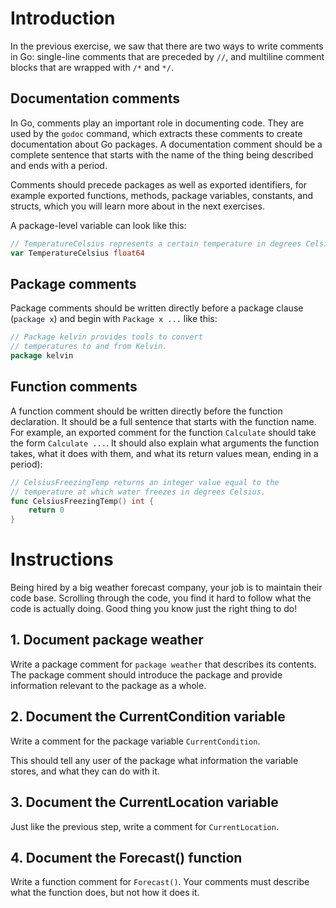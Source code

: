 # Introduction

In the previous exercise, we saw that there are two ways to write
comments in Go: single-line comments that are preceded by `//`, and
multiline comment blocks that are wrapped with `/*` and `*/`.

## Documentation comments

In Go, comments play an important role in documenting code. They are
used by the `godoc` command, which extracts these comments to create
documentation about Go packages. A documentation comment should be a
complete sentence that starts with the name of the thing being
described and ends with a period.

Comments should precede packages as well as exported identifiers,
for example exported functions, methods, package variables,
constants, and structs, which you will learn more about in the next
exercises.

A package-level variable can look like this:

```go
// TemperatureCelsius represents a certain temperature in degrees Celsius.
var TemperatureCelsius float64
```

## Package comments

Package comments should be written directly before a package clause
(`package x`) and begin with `Package x ...` like this:

```go
// Package kelvin provides tools to convert
// temperatures to and from Kelvin.
package kelvin
```

## Function comments

A function comment should be written directly before the function
declaration. It should be a full sentence that starts with the
function name. For example, an exported comment for the function
`Calculate` should take the form `Calculate ...`. It should also
explain what arguments the function takes, what it does with them,
and what its return values mean, ending in a period):

```go
// CelsiusFreezingTemp returns an integer value equal to the
// temperature at which water freezes in degrees Celsius.
func CelsiusFreezingTemp() int {
	return 0
}
```


# Instructions

Being hired by a big weather forecast company, your job is to
maintain their code base. Scrolling through the code, you find it
hard to follow what the code is actually doing. Good thing you know
just the right thing to do!

## 1. Document package weather

Write a package comment for `package weather` that describes its
contents. The package comment should introduce the package and
provide information relevant to the package as a whole.

## 2. Document the CurrentCondition variable

Write a comment for the package variable `CurrentCondition`.

This should tell any user of the package what information the
variable stores, and what they can do with it.

## 3. Document the CurrentLocation variable

Just like the previous step, write a comment for `CurrentLocation`.

## 4. Document the Forecast() function

Write a function comment for `Forecast()`. Your comments must
describe what the function does, but not how it does it. 
